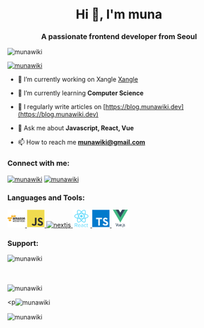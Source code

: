 <h1 align="center">Hi 👋, I'm muna</h1>
<h3 align="center">A passionate frontend developer from Seoul </h3>

<p align="left"> <img src="https://komarev.com/ghpvc/?username=munawiki&label=Profile%20views&color=0e75b6&style=flat" alt="munawiki" /> </p>

<p align="left"> <a href="https://github.com/ryo-ma/github-profile-trophy"><img src="https://github-profile-trophy.vercel.app/?username=munawiki" alt="munawiki" /></a> </p>

- 🔭 I’m currently working on Xangle [Xangle](https://xangle.io)

- 🌱 I’m currently learning **Computer Science**

- 📝 I regularly write articles on [https://blog.munawiki.dev](https://blog.munawiki.dev)

- 💬 Ask me about **Javascript, React, Vue**

- 📫 How to reach me **munawiki@gmail.com**

<h3 align="left">Connect with me:</h3>
<p align="left">
<a href="https://linkedin.com/in/munawiki" target="blank"><img align="center" src="https://raw.githubusercontent.com/rahuldkjain/github-profile-readme-generator/master/src/images/icons/Social/linked-in-alt.svg" alt="munawiki" height="30" width="40" /></a>
<a href="https://fb.com/munawiki" target="blank"><img align="center" src="https://raw.githubusercontent.com/rahuldkjain/github-profile-readme-generator/master/src/images/icons/Social/facebook.svg" alt="munawiki" height="30" width="40" /></a>
</p>

<h3 align="left">Languages and Tools:</h3>
<p align="left"> <a href="https://aws.amazon.com" target="_blank" rel="noreferrer"> <img src="https://raw.githubusercontent.com/devicons/devicon/master/icons/amazonwebservices/amazonwebservices-original-wordmark.svg" alt="aws" width="40" height="40"/> </a> <a href="https://developer.mozilla.org/en-US/docs/Web/JavaScript" target="_blank" rel="noreferrer"> <img src="https://raw.githubusercontent.com/devicons/devicon/master/icons/javascript/javascript-original.svg" alt="javascript" width="40" height="40"/> </a> <a href="https://nextjs.org/" target="_blank" rel="noreferrer"> <img src="https://cdn.worldvectorlogo.com/logos/nextjs-2.svg" alt="nextjs" width="40" height="40"/> </a> <a href="https://reactjs.org/" target="_blank" rel="noreferrer"> <img src="https://raw.githubusercontent.com/devicons/devicon/master/icons/react/react-original-wordmark.svg" alt="react" width="40" height="40"/> </a> <a href="https://www.typescriptlang.org/" target="_blank" rel="noreferrer"> <img src="https://raw.githubusercontent.com/devicons/devicon/master/icons/typescript/typescript-original.svg" alt="typescript" width="40" height="40"/> </a> <a href="https://vuejs.org/" target="_blank" rel="noreferrer"> <img src="https://raw.githubusercontent.com/devicons/devicon/master/icons/vuejs/vuejs-original-wordmark.svg" alt="vuejs" width="40" height="40"/> </a> </p>


<h3 align="left">Support:</h3>
<p><a href="https://www.buymeacoffee.com/munawiki"> <img align="left" src="https://cdn.buymeacoffee.com/buttons/v2/default-yellow.png" height="50" width="210" alt="munawiki" /></a></p><br><br>

<br>

<p><img align="center" src="https://github-readme-stats.vercel.app/api/top-langs?username=munawiki&show_icons=true&locale=en&layout=compact" alt="munawiki" /></p>



<p<img align="center" src="https://github-readme-stats.vercel.app/api?username=munawiki&show_icons=true&locale=en" alt="munawiki" /></p>

<p><img align="center" src="https://github-readme-streak-stats.herokuapp.com/?user=munawiki&" alt="munawiki" /></p>

